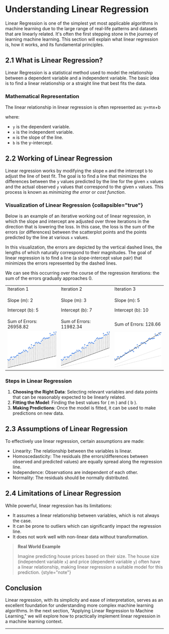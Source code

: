 # Understanding Linear Regression

Linear Regression is one of the simplest yet most applicable algorithms in machine learning due to the large range of real-life patterns and datasets that are linearly related. It's often the first stepping stone in the journey of learning machine learning. This section will explain what linear regression is, how it works, and its fundamental principles.

## 2.1 What is Linear Regression?

Linear Regression is a statistical method used to model the relationship between a dependent variable and a independent variable. The basic idea is to find a linear relationship or a straight line that best fits the data.

### Mathematical Representation
The linear relationship in linear regression is often represented as:
<code-block>
y=mx+b
</code-block>

where:
- `y` is the dependent variable.
- `x` is the independent variable.
- `m` is the slope of the line.
- `b` is the y-intercept.

## 2.2 Working of Linear Regression

Linear regression works by modifying the slope `m`  and the intercept `b` to adjust the line of best fit. The goal is to find a line that minimizes the differences between the `y` values predicted by the line for the given `x` values and the actual observed `y` values that correspond to the given `x` values. This process is known as *minimizing the error* or *cost function*.

### Visualization of Linear Regression {collapsible="true"}

Below is an example of an iterative working out of linear regression, in which the slope and intercept are adjusted over three iterations in the direction that is lowering the loss. In this case, the loss is the sum of the errors (or differences) between the scatterplot points and the points predicted by the line at various `x` values. 

In this visualization, the errors are depicted by the vertical dashed lines, the lengths of which naturally correspond to their magnitudes. The goal of linear regression is to find a line (a slope-intercept value pair) that minimizes the errors represented by the dashed lines. 

We can see this occurring over the course of the regression iterations: the sum of the errors gradually approaches 0.

<table>
    <tr>
        <td>Iteration 1</td>
        <td>Iteration 2</td>
        <td>Iteration 3</td>
    </tr>
    <tr>
        <td><p>Slope (m): 2</p><p>Intercept (b): 5</p></td>
        <td><p>Slope (m): 3</p><p>Intercept (b): 7</p></td>
        <td><p>Slope (m): 5</p><p>Intercept (b): 10</p></td>
    </tr>
    <tr>
        <td>Sum of Errors: <format style="bold" color="LightPink">26958.82</format></td>
        <td>Sum of Errors: <format style="bold" color="LightPink">11982.34</format></td>
        <td>Sum of Errors: <format style="bold" color="LightGreen">128.66</format></td>
    </tr>
<tr><td><img src="../images/Iteration1.png"/></td><td><img src="../images/Iteration2.png"/></td><td><img src="../images/Iteration3.png"/></td></tr>
</table>


### Steps in Linear Regression
1. **Choosing the Right Data**: Selecting relevant variables and data points that can be reasonably expected to be linearly related.
2. **Fitting the Model**: Finding the best values for \( m \) and \( b \).
3. **Making Predictions**: Once the model is fitted, it can be used to make predictions on new data.

## 2.3 Assumptions of Linear Regression

To effectively use linear regression, certain assumptions are made:
- Linearity: The relationship between the variables is linear.
- Homoscedasticity: The residuals (the errors/differences between observed and predicted values) are equally spread along the regression line.
- Independence: Observations are independent of each other.
- Normality: The residuals should be normally distributed.

## 2.4 Limitations of Linear Regression
While powerful, linear regression has its limitations:
- It assumes a linear relationship between variables, which is not always the case.
- It can be prone to outliers which can significantly impact the regression line.
- It does not work well with non-linear data without transformation.

> **Real World Example**
>
> Imagine predicting house prices based on their size. The house size (independent variable `x`) and price (dependent variable `y`) often have a linear relationship, making linear regression a suitable model for this prediction.
{style="note"}

## Conclusion

Linear regression, with its simplicity and ease of interpretation, serves as an excellent foundation for understanding more complex machine learning algorithms. In the next section, "Applying Linear Regression to Machine Learning," we will explore how to practically implement linear regression in a machine learning context.

---
